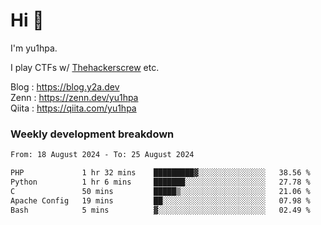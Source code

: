 # Hi 👋

I'm yu1hpa.

I play CTFs w/ [Thehackerscrew](https://www.thehackerscrew.team/) etc.

Blog : https://blog.y2a.dev  
Zenn : https://zenn.dev/yu1hpa  
Qiita : https://qiita.com/yu1hpa  

### Weekly development breakdown

<!--START_SECTION:waka-->

```txt
From: 18 August 2024 - To: 25 August 2024

PHP             1 hr 32 mins    █████████▓░░░░░░░░░░░░░░░   38.56 %
Python          1 hr 6 mins     ███████░░░░░░░░░░░░░░░░░░   27.78 %
C               50 mins         █████▒░░░░░░░░░░░░░░░░░░░   21.06 %
Apache Config   19 mins         ██░░░░░░░░░░░░░░░░░░░░░░░   07.98 %
Bash            5 mins          ▓░░░░░░░░░░░░░░░░░░░░░░░░   02.49 %
```

<!--END_SECTION:waka-->

